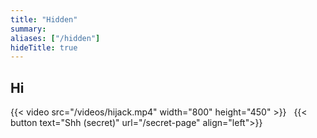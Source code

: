 ```yaml
---
title: "Hidden"
summary: 
aliases: ["/hidden"]
hideTitle: true
---
```


## Hi

{{< video src="/videos/hijack.mp4" width="800" height="450" >}}
&nbsp;
{{< button text="Shh (secret)" url="/secret-page" align="left">}}